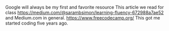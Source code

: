 Google will always be my first and favorite resource
This article we read for class https://medium.com/@sarambsimon/learning-fluency-672988a7ae52 and Medium.com in general.
https://www.freecodecamp.org/ This got me started coding five years ago.
